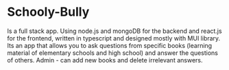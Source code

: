 # Schooly-Bully 
Is a full stack app. Using node.js and mongoDB for the backend and react.js for the frontend, written in typescript and designed mostly with MUI library. 
Its an app that allows you to ask questions from specific books (learning material of elementary schools and high school) and answer the questions of others. 
Admin - can add new books and delete irrelevant answers.
